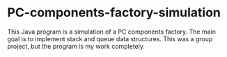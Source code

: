 # PC-components-factory-simulation
This Java program is a simulation of a PC components factory. The main goal is to implement stack and queue data structures. This was a group project, but the program is my work completely.
